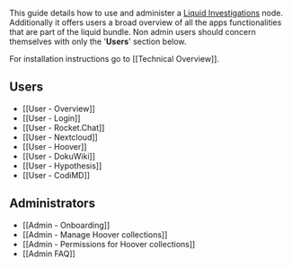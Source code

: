 This guide details how to use and administer a [Liquid Investigations][] node. Additionally it offers users a broad overview of all the apps functionalities that are part of the liquid bundle. Non admin users should concern themselves with only the '**Users**' section below.

For installation instructions go to [[Technical Overview]].

[Liquid Investigations]: https://github.com/liquidinvestigations/docs/wiki

## Users
* [[User - Overview]]
* [[User - Login]]
* [[User - Rocket.Chat]]
* [[User - Nextcloud]]
* [[User - Hoover]]
* [[User - DokuWiki]]
* [[User - Hypothesis]]
* [[User - CodiMD]]

## Administrators
* [[Admin - Onboarding]]
* [[Admin - Manage Hoover collections]]
* [[Admin - Permissions for Hoover collections]]
* [[Admin FAQ]]
